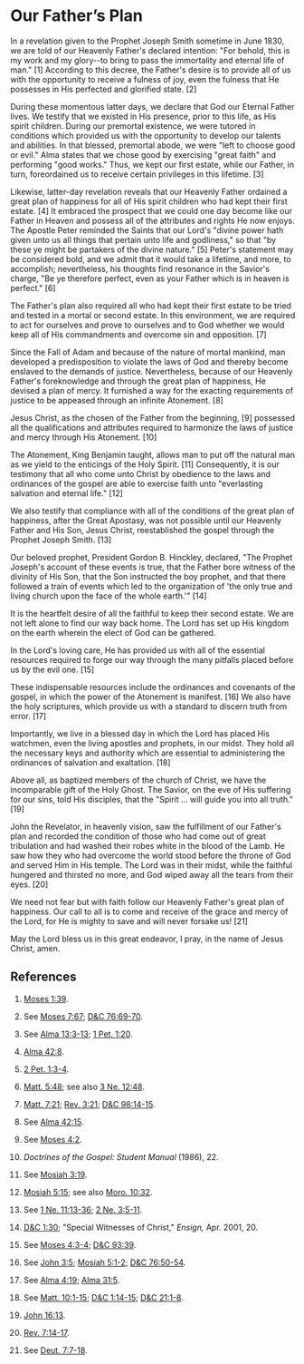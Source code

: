 # Our Father’s Plan

In a revelation given to the Prophet Joseph Smith sometime in June 1830, we
are told of our Heavenly Father's declared intention: "For behold, this is my
work and my glory--to bring to pass the immortality and eternal life of man."
[1]  According to this decree, the Father's desire is to provide all of us
with the opportunity to receive a fulness of joy, even the fulness that He
possesses in His perfected and glorified state. [2]

During these momentous latter days, we declare that God our Eternal Father
lives. We testify that we existed in His presence, prior to this life, as His
spirit children. During our premortal existence, we were tutored in conditions
which provided us with the opportunity to develop our talents and abilities.
In that blessed, premortal abode, we were "left to choose good or evil." Alma
states that we chose good by exercising "great faith" and performing "good
works." Thus, we kept our first estate, while our Father, in turn,
foreordained us to receive certain privileges in this lifetime. [3]

Likewise, latter-day revelation reveals that our Heavenly Father ordained a
great plan of happiness for all of His spirit children who had kept their
first estate. [4]  It embraced the prospect that we could one day become like
our Father in Heaven and possess all of the attributes and rights He now
enjoys. The Apostle Peter reminded the Saints that our Lord's "divine power
hath given unto us all things that pertain unto life and godliness," so that
"by these ye might be partakers of the divine nature." [5]  Peter's statement
may be considered bold, and we admit that it would take a lifetime, and more,
to accomplish; nevertheless, his thoughts find resonance in the Savior's
charge, "Be ye therefore perfect, even as your Father which is in heaven is
perfect." [6]

The Father's plan also required all who had kept their first estate to be
tried and tested in a mortal or second estate. In this environment, we are
required to act for ourselves and prove to ourselves and to God whether we
would keep all of His commandments and overcome sin and opposition. [7]

Since the Fall of Adam and because of the nature of mortal mankind, man
developed a predisposition to violate the laws of God and thereby become
enslaved to the demands of justice. Nevertheless, because of our Heavenly
Father's foreknowledge and through the great plan of happiness, He devised a
plan of mercy. It furnished a way for the exacting requirements of justice to
be appeased through an infinite Atonement. [8]

Jesus Christ, as the chosen of the Father from the beginning, [9]  possessed
all the qualifications and attributes required to harmonize the laws of
justice and mercy through His Atonement. [10]

The Atonement, King Benjamin taught, allows man to put off the natural man as
we yield to the enticings of the Holy Spirit. [11]  Consequently, it is our
testimony that all who come unto Christ by obedience to the laws and
ordinances of the gospel are able to exercise faith unto "everlasting
salvation and eternal life." [12]

We also testify that compliance with all of the conditions of the great plan
of happiness, after the Great Apostasy, was not possible until our Heavenly
Father and His Son, Jesus Christ, reestablished the gospel through the Prophet
Joseph Smith. [13]

Our beloved prophet, President Gordon B. Hinckley, declared, "The Prophet
Joseph's account of these events is true, that the Father bore witness of the
divinity of His Son, that the Son instructed the boy prophet, and that there
followed a train of events which led to the organization of 'the only true and
living church upon the face of the whole earth.'" [14]

It is the heartfelt desire of all the faithful to keep their second estate. We
are not left alone to find our way back home. The Lord has set up His kingdom
on the earth wherein the elect of God can be gathered.

In the Lord's loving care, He has provided us with all of the essential
resources required to forge our way through the many pitfalls placed before us
by the evil one. [15]

These indispensable resources include the ordinances and covenants of the
gospel, in which the power of the Atonement is manifest. [16]  We also have
the holy scriptures, which provide us with a standard to discern truth from
error. [17]

Importantly, we live in a blessed day in which the Lord has placed His
watchmen, even the living apostles and prophets, in our midst. They hold all
the necessary keys and authority which are essential to administering the
ordinances of salvation and exaltation. [18]

Above all, as baptized members of the church of Christ, we have the
incomparable gift of the Holy Ghost. The Savior, on the eve of His suffering
for our sins, told His disciples, that the "Spirit ... will guide you into all
truth." [19]

John the Revelator, in heavenly vision, saw the fulfillment of our Father's
plan and recorded the condition of those who had come out of great tribulation
and had washed their robes white in the blood of the Lamb. He saw how they who
had overcome the world stood before the throne of God and served Him in His
temple. The Lord was in their midst, while the faithful hungered and thirsted
no more, and God wiped away all the tears from their eyes. [20]

We need not fear but with faith follow our Heavenly Father's great plan of
happiness. Our call to all is to come and receive of the grace and mercy of
the Lord, for He is mighty to save and will never forsake us! [21]

May the Lord bless us in this great endeavor, I pray, in the name of Jesus
Christ, amen.

## References

  1.   [Moses 1:39](https://www.lds.org/scriptures/pgp/moses/1.39?lang=eng#38).

  2.  See [Moses 7:67](https://www.lds.org/scriptures/pgp/moses/7.67?lang=eng#66); [D&amp;C 76:69-70](https://www.lds.org/scriptures/dc-testament/dc/76.69-70?lang=eng#68).

  3.  See [Alma 13:3-13](https://www.lds.org/scriptures/bofm/alma/13.3-13?lang=eng#2); [1 Pet. 1:20](https://www.lds.org/scriptures/nt/1-pet/1.20?lang=eng#19).

  4.   [Alma 42:8](https://www.lds.org/scriptures/bofm/alma/42.8?lang=eng#7).

  5.   [2 Pet. 1:3-4](https://www.lds.org/scriptures/nt/2-pet/1.3-4?lang=eng#2).

  6.   [Matt. 5:48](https://www.lds.org/scriptures/nt/matt/5.48?lang=eng#47); see also [3 Ne. 12:48](https://www.lds.org/scriptures/bofm/3-ne/12.48?lang=eng#47).

  7.   [Matt. 7:21](https://www.lds.org/scriptures/nt/matt/7.21?lang=eng#20); [Rev. 3:21](https://www.lds.org/scriptures/nt/rev/3.21?lang=eng#20); [D&amp;C 98:14-15](https://www.lds.org/scriptures/dc-testament/dc/98.14-15?lang=eng#13).

  8.  See [Alma 42:15](https://www.lds.org/scriptures/bofm/alma/42.15?lang=eng#14).

  9.  See [Moses 4:2](https://www.lds.org/scriptures/pgp/moses/4.2?lang=eng#1).

  10.   _Doctrines of the Gospel: Student Manual_ (1986), 22.

  11.  See [Mosiah 3:19](https://www.lds.org/scriptures/bofm/mosiah/3.19?lang=eng#18).

  12.   [Mosiah 5:15](https://www.lds.org/scriptures/bofm/mosiah/5.15?lang=eng#14); see also [Moro. 10:32](https://www.lds.org/scriptures/bofm/moro/10.32?lang=eng#31).

  13.  See [1 Ne. 11:13-36](https://www.lds.org/scriptures/bofm/1-ne/11.13-36?lang=eng#12); [2 Ne. 3:5-11](https://www.lds.org/scriptures/bofm/2-ne/3.5-11?lang=eng#4).

  14.   [D&amp;C 1:30](https://www.lds.org/scriptures/dc-testament/dc/1.30?lang=eng#29); "Special Witnesses of Christ," _Ensign,_ Apr. 2001, 20.

  15.  See [Moses 4:3-4](https://www.lds.org/scriptures/pgp/moses/4.3-4?lang=eng#2); [D&amp;C 93:39](https://www.lds.org/scriptures/dc-testament/dc/93.39?lang=eng#38).

  16.  See [John 3:5](https://www.lds.org/scriptures/nt/john/3.5?lang=eng#4); [Mosiah 5:1-2](https://www.lds.org/scriptures/bofm/mosiah/5.1-2?lang=eng#0); [D&amp;C 76:50-54](https://www.lds.org/scriptures/dc-testament/dc/76.50-54?lang=eng#49).

  17.  See [Alma 4:19](https://www.lds.org/scriptures/bofm/alma/4.19?lang=eng#18); [Alma 31:5](https://www.lds.org/scriptures/bofm/alma/31.5?lang=eng#4).

  18.  See [Matt. 10:1-15](https://www.lds.org/scriptures/nt/matt/10.1-15?lang=eng#0); [D&amp;C 1:14-15](https://www.lds.org/scriptures/dc-testament/dc/1.14-15?lang=eng#13); [D&amp;C 21:1-8](https://www.lds.org/scriptures/dc-testament/dc/21.1-8?lang=eng#0).

  19.   [John 16:13](https://www.lds.org/scriptures/nt/john/16.13?lang=eng#12).

  20.   [Rev. 7:14-17](https://www.lds.org/scriptures/nt/rev/7.14-17?lang=eng#13).

  21.  See [Deut. 7:7-18](https://www.lds.org/scriptures/ot/deut/7.7-18?lang=eng#6).

